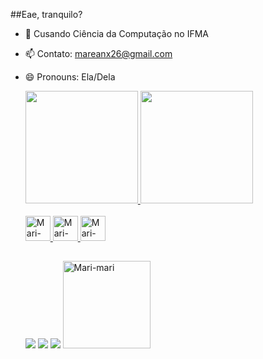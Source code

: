 ##Eae, tranquilo?

- 🌱 Cusando Ciência da Computação no IFMA
- 📫 Contato: mareanx26@gmail.com
- 😄 Pronouns: Ela/Dela

     <div>
    <a href=https://github.com/Mareanx>
    <img height="180cm" src="https://github-readme-stats.vercel.app/api?username=Mareanx&show_icons=true=true&theme=synthwave&include_all_commits=true&count_private=true"/>
    <img height="180cm" src="https://github-readme-stats.vercel.app/api/top-langs/?username=Mareanx&layout=compact&langs_count=16&theme=synthwave"/>
      </div>
     <div style="display: inline_block"><br>
          <img align "center" alt="Mari-html" height="40cm" width="40cm" src="https://cdn.jsdelivr.net/gh/devicons/devicon/icons/html5/html5-plain.svg">
          <img align "center" alt="Mari-CSS" height="40cm" width="40cm" src="https://cdn.jsdelivr.net/gh/devicons/devicon/icons/css3/css3-plain.svg">
          <img align "center" alt="Mari-JS"  height="40cm"  width="40cm" src="https://cdn.jsdelivr.net/gh/devicons/devicon/icons/javascript/javascript-plain.svg">
     
     </div>
     
     ##
     <div>
      <a href="https://www.instagram.com/mareanxr" target="_blank"><img src="https://img.shields.io/badge/Instagram-E4405F?style=for-the-badge&logo=instagram&logoColor=white" target="_blank"></a>  
      <a href="https://twitter.com/Mareanxr" target="_blank"><img src="https://img.shields.io/badge/Twitter-1DA1F2?style=for-the-badge&logo=twitter&logoColor=white" target="_blank"></a> 
      <a href="https://discord.com/Mareanxr#6995" target"_blank"> <img src="https://img.shields.io/badge/Discord-7289DA?style=for-the-badge&logo=discord&logoColor=white" target="_blank"></a>
       <img align "right"  alt="Mari-mari" height="140cm" width"140cm" src="https://media.discordapp.net/attachments/967241020129570869/967244316391137290/Webp.net-gifmaker.gif">
       
          
          
          
          
          
     </div>
     

          
  


          

          

